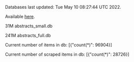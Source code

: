 Databases last updated: Tue May 10 08:27:44 UTC 2022. 

Available [here](https://github.com/cbeauhilton/ash-db/releases).


31M	abstracts_small.db

241M	abstracts_full.db

Current number of items in db:
[{"count(*)": 96904}]

Current number of scraped items in db:
[{"count(*)": 28726}]
